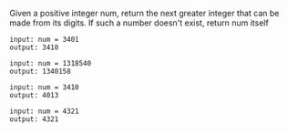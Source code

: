 Given a positive integer num,
return the next greater integer
that can be made from its digits.
If such a number doesn't exist,
return num itself

```
input: num = 3401   
output: 3410
```

```
input: num = 1318540
output: 1340158
```

```
input: num = 3410   
output: 4013
```

```
input: num = 4321
output: 4321
```